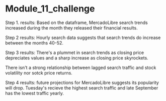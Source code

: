 # Module_11_challenge

Step 1. results:
    Based on the dataframe, MercadoLibre search trends increased during the month they released their financial results.

Step 2 results:
Hourly search data suggests that search trends do increase between the months 40-52.

Step 3 results:
There's a plummet in search trends as closing price depreciates values and a sharp increase as closing price skyrockets.

There isn't a strong relationship between lagged search traffic and stock volatility nor sotck price returns.

Step 4 results:
    future projections for MercadoLibre suggests its popularity will drop.
    Tuesday's recieve the highest search traffic and late September has the lowest traffic yearly.